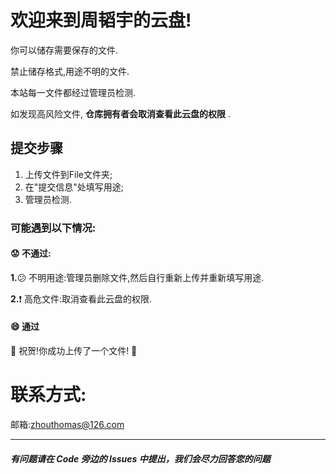 # **欢迎来到周韬宇的云盘!**
你可以储存需要保存的文件.

禁止储存格式,用途不明的文件.

本站每一文件都经过管理员检测.

如发现高风险文件, **仓库拥有者会取消查看此云盘的权限** .

## 提交步骤
   1. 上传文件到File文件夹;
   2. 在"提交信息"处填写用途;
   3. 管理员检测.
### 可能遇到以下情况: 
#### :worried: 不通过:
   **1.**:confused: 不明用途:管理员删除文件,然后自行重新上传并重新填写用途.
   
   **2.**:exclamation: 高危文件:取消查看此云盘的权限.

#### :smile: 通过

   🎉  祝贺!你成功上传了一个文件! 🎉 

# 联系方式:

邮箱:zhouthomas@126.com

----------------------------
##### 有问题请在 Code 旁边的 Issues 中提出，我们会尽力回答您的问题
